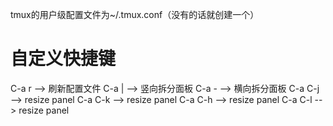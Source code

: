 tmux的用户级配置文件为~/.tmux.conf（没有的话就创建一个）

# 自定义快捷键
C-a r --> 刷新配置文件
C-a | --> 竖向拆分面板
C-a - --> 横向拆分面板
C-a C-j --> resize panel
C-a C-k --> resize panel
C-a C-h --> resize panel
C-a C-l --> resize panel
